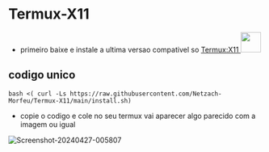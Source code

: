 # Termux-X11
- primeiro baixe e instale a ultima versao compativel so <a href="https://github.com/termux/termux-x11/releases"> Termux:X11
<img src="https://encrypted-tbn0.gstatic.com/images?q=tbn:ANd9GcTre23B5-938Uo4-I0wNkM1X3miCuYkoJ8t38DfRMhApw&s" width="40" height="40"/></a>
## codigo unico
```
bash <( curl -Ls https://raw.githubusercontent.com/Netzach-Morfeu/Termux-X11/main/install.sh)
```
- copie o codigo e cole no seu termux
vai aparecer algo parecido com a imagem ou igual
<img loading="lazy" src="https://i.ibb.co/34BtQq8/Screenshot-20240427-005807.png" alt="Screenshot-20240427-005807" border="0"/>
